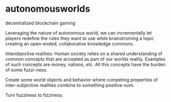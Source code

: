 # autonomousworlds
decentralized blockchain gaming

Leveraging the nature of autonomous world, we can incrementally let players redefine the rules they want to use while brainstroming a topic creating an open-ended, collaborative knowledge commons.

Interobjective realities: Human society relies on a shared understanding of common concepts that are accepted as part of our worlds reality. Examples of such concepts are money, nations, etc. All this concepts have the burden of some fuzzi-ness.

Create some world objects and behavior where competing properties of inter-subjective realities combine to something positive-sum. 

Turn fuzziness to fizziness. 
